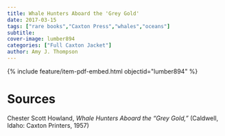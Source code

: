 ```yaml
---
title: Whale Hunters Aboard the 'Grey Gold'
date: 2017-03-15
tags: ["rare books","Caxton Press","whales","oceans"]
subtitle: 
cover-image: lumber894
categories: ["Full Caxton Jacket"]
author: Amy J. Thompson
---
```


{% include feature/item-pdf-embed.html objectid="lumber894" %}

# Sources

Chester Scott  Howland, *Whale Hunters Aboard the “Grey Gold,”* (Caldwell, Idaho: Caxton Printers, 1957)